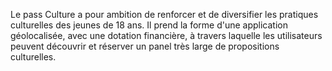 <p id="brief">
  Le pass Culture a pour ambition de renforcer et de diversifier les pratiques culturelles des jeunes de 18 ans. Il prend la forme d'une application géolocalisée, avec une dotation financière, à travers laquelle les utilisateurs peuvent découvrir et réserver un panel très large de propositions culturelles.
</p>
